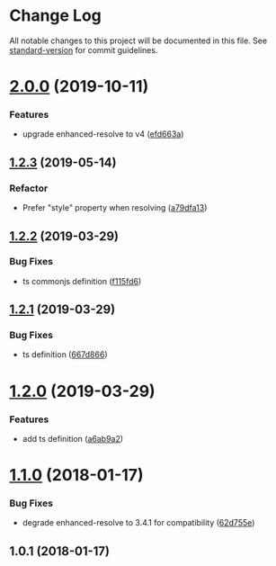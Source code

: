 # Change Log

All notable changes to this project will be documented in this file. See [standard-version](https://github.com/conventional-changelog/standard-version) for commit guidelines.

<a name="2.0.0"></a>
# [2.0.0](https://github.com/clarkdo/postcss-import-resolver/compare/v1.2.3...v2.0.0) (2019-10-11)


### Features

* upgrade enhanced-resolve to v4 ([efd663a](https://github.com/clarkdo/postcss-import-resolver/commit/efd663a))



<a name="1.2.3"></a>
## [1.2.3](https://github.com/clarkdo/postcss-import-resolver/compare/v1.2.2...v1.2.3) (2019-05-14)

### Refactor

* Prefer "style" property when resolving ([a79dfa13](https://github.com/jsless/postcss-import-resolver/pull/2))

<a name="1.2.2"></a>
## [1.2.2](https://github.com/clarkdo/postcss-import-resolver/compare/v1.2.1...v1.2.2) (2019-03-29)


### Bug Fixes

* ts commonjs definition ([f115fd6](https://github.com/clarkdo/postcss-import-resolver/commit/f115fd6))



<a name="1.2.1"></a>
## [1.2.1](https://github.com/clarkdo/postcss-import-resolver/compare/v1.2.0...v1.2.1) (2019-03-29)


### Bug Fixes

* ts definition ([667d866](https://github.com/clarkdo/postcss-import-resolver/commit/667d866))



<a name="1.2.0"></a>
# [1.2.0](https://github.com/clarkdo/postcss-import-resolver/compare/v1.1.0...v1.2.0) (2019-03-29)


### Features

* add ts definition ([a6ab9a2](https://github.com/clarkdo/postcss-import-resolver/commit/a6ab9a2))



<a name="1.1.0"></a>
# [1.1.0](https://github.com/clarkdo/postcss-import-resolver/compare/v1.0.1...v1.1.0) (2018-01-17)


### Bug Fixes

* degrade enhanced-resolve to 3.4.1 for compatibility ([62d755e](https://github.com/clarkdo/postcss-import-resolver/commit/62d755e))



<a name="1.0.1"></a>
## 1.0.1 (2018-01-17)
